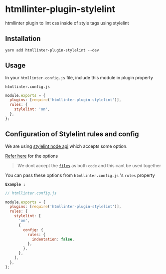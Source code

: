 # htmllinter-plugin-stylelint

htmllinter plugin to lint css inside of style tags using stylelint

## Installation

```shell
yarn add htmllinter-plugin-stylelint --dev
```

## Usage

In your `htmllinter.config.js` file, include this module in plugin property

`htmllinter.config.js`

```js
module.exports = {
  plugins: [require('htmllinter-plugin-stylelint')],
  rules: {
    stylelint: 'on',
  },
};
```

## Configuration of Stylelint rules and config

We are using [stylelint node api](https://stylelint.io/user-guide/usage/node-api#nodejs-api) which accepts some option.

[Refer here](https://stylelint.io/user-guide/usage/node-api#options) for the options

> We dont accept the [`files`](https://stylelint.io/user-guide/usage/node-api#files) as both `code` and this cant be used together

You can pass these options from `htmllinter.config.js` 's `rules` property

**`Example :`**

```js
// htmllinter.config.js

module.exports = {
  plugins: [require('htmllinter-plugin-stylelint')],
  rules: {
    stylelint: [
      'on',
      {
        config: {
          rules: {
            indentation: false,
          },
        },
      },
    ],
  },
};
```
